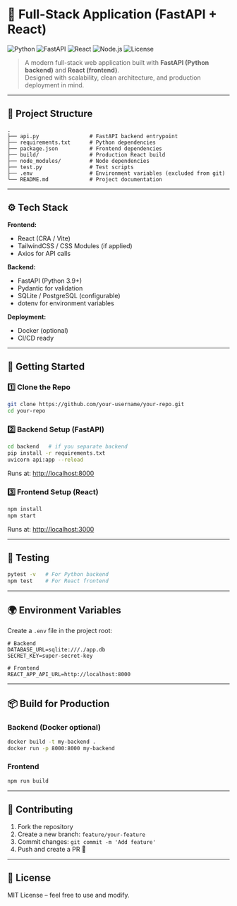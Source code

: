 # 🚀 Full-Stack Application (FastAPI + React)

![Python](https://img.shields.io/badge/Python-3.9+-blue?logo=python)
![FastAPI](https://img.shields.io/badge/FastAPI-Backend-green?logo=fastapi)
![React](https://img.shields.io/badge/React-Frontend-blue?logo=react)
![Node.js](https://img.shields.io/badge/Node.js-Runtime-green?logo=node.js)
![License](https://img.shields.io/badge/License-MIT-orange)

> A modern full-stack web application built with **FastAPI (Python backend)** and **React (frontend)**.  
> Designed with scalability, clean architecture, and production deployment in mind.

---

## 📂 Project Structure

```
.
├── api.py                # FastAPI backend entrypoint
├── requirements.txt      # Python dependencies
├── package.json          # Frontend dependencies
├── build/                # Production React build
├── node_modules/         # Node dependencies
├── test.py               # Test scripts
├── .env                  # Environment variables (excluded from git)
└── README.md             # Project documentation
```

---

## ⚙️ Tech Stack

**Frontend:**
- React (CRA / Vite)
- TailwindCSS / CSS Modules (if applied)
- Axios for API calls

**Backend:**
- FastAPI (Python 3.9+)
- Pydantic for validation
- SQLite / PostgreSQL (configurable)
- dotenv for environment variables

**Deployment:**
- Docker (optional)
- CI/CD ready

---

## 🚀 Getting Started

### 1️⃣ Clone the Repo
```bash
git clone https://github.com/your-username/your-repo.git
cd your-repo
```

### 2️⃣ Backend Setup (FastAPI)
```bash
cd backend   # if you separate backend
pip install -r requirements.txt
uvicorn api:app --reload
```

Runs at: [http://localhost:8000](http://localhost:8000)

### 3️⃣ Frontend Setup (React)
```bash
npm install
npm start
```

Runs at: [http://localhost:3000](http://localhost:3000)

---

## 🧪 Testing
```bash
pytest -v   # For Python backend
npm test    # For React frontend
```

---

## 🌍 Environment Variables

Create a `.env` file in the project root:

```
# Backend
DATABASE_URL=sqlite:///./app.db
SECRET_KEY=super-secret-key

# Frontend
REACT_APP_API_URL=http://localhost:8000
```

---

## 📦 Build for Production

### Backend (Docker optional)
```bash
docker build -t my-backend .
docker run -p 8000:8000 my-backend
```

### Frontend
```bash
npm run build
```

---

## 🤝 Contributing
1. Fork the repository
2. Create a new branch: `feature/your-feature`
3. Commit changes: `git commit -m 'Add feature'`
4. Push and create a PR 🚀

---

## 📜 License
MIT License – feel free to use and modify.
